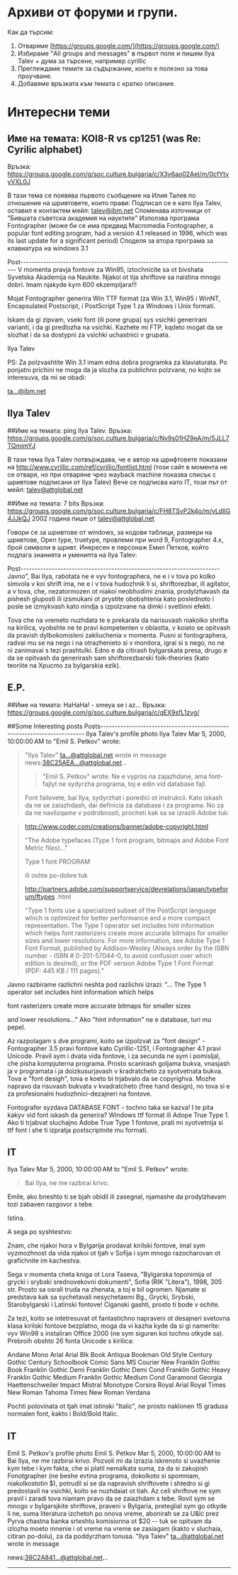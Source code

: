 # Архиви от форуми и групи.

Как да търсим:
1. Отваряме [https://groups.google.com/](https://groups.google.com/)
2. Избираме "All groups and messages" в първот поле и пишем Ilya Talev + дума за търсене, например cyrillic
3. Преглеждаме темите за съдържание, което е полезно за това проучване.
4. Добавяме връзката към темата с кратко описание.

# Интересни теми

## Име на темата: KOI8-R vs cp1251 (was Re: Cyrilic alphabet)
Връзка: https://groups.google.com/g/soc.culture.bulgaria/c/X3y6ao02AeI/m/0cfYtvyVXL0J

В тази тема се появява първото съобщение на Илия Талев по отношение на шривтовете, които прави:
Подписал се е като Ilya Talev, оставил е контактем мейл: talev@ibm.net
Споменава източници от "Бившата съветска академия на науктите"
Използва програма Fontographer  (може би се има предвид Macromedia Fontographer, a popular font editing program, had a version 4.1 released in 1996, which was its last update for a significant period)
Споделя за втора програма за клавиатура на windows 3.1

Post----------------------------------------------------------------------------
V momenta pravja fontove za Win95, iztochnicite sa ot bivshata
Syvetska Akademija na Naukite. Njakoi ot tija shriftove sa
naistina mnogo dobri. Imam njakyde kym 600 ekzempljara!!!

Mojat Fontographer generira Win TTF format (za Win 3.1, Win95
i WinNT, Encapsulated Postscript, i PostScript Type 1 za Windows
i Unix formati.

Iskam da gi zipvam, vseki font (ili pone grupa) sys vsichki
generirani varianti, i da gi predlozha na vsichki. Kazhete
mi FTP, kqdeto mogat da se slozhat i da sa dostypni za vsichki
uchastnici v grupata.

Ilya Talev

PS: Za polzvashtite Win 3.1 imam edna dobra programka za
klaviaturata. Po ponjatni prichini ne moga da ja slozha za
publichno polzvane, no kojto se interesuva, da mi se obadi:

ta...@ibm.net


Ilya Talev
------------------------------------------------------------------------------------------



##Име на темата: ping Ilya Talev.
Връзка: https://groups.google.com/g/soc.culture.bulgaria/c/Nv9s01HZ9eA/m/5JLL7TQmjmYJ

В тази тема Ilya Тalev потвърждава, че е автор на шрифтовете показани на http://www.cyrillic.com/ref/cyrillic/fontlist.html (този сайт в момента не се отваря, но при отваряне чрез wayback machine показва списък с шривтове подписани от Ilya Talev)
Вече се подписва като IT, този път от мейл: <talev@attglobal.net> 


##Име на темата: 7 bits
Връзка: https://groups.google.com/g/soc.culture.bulgaria/c/FH8TSyP2k4o/m/vLdlIG4JJkQJ
2002 година
пише от talev@attglobal.net

Говори се за шривтове от windows, за кодови таблици, размери на шривтове, Open type, truetype, провлеми при word 9, Fontographer 4.x, брой символи в шривт. 
Инересен е персонаж Емил Петков, който подлага знанията и уменипта на Ilya Talev:

Post----------------------------------------------------------------------
Javno", Bai Ilya, rabotata ne e vyv fontographera, ne e i v tova po kolko
simvola v koi shrift ima, ne e i v tova hudozhnik li si, shriftorezbar, ili
agitator, a v tova, che, nezatormozen ot niakoi neobhodimi znania,
prodylzhavash da pishesh gluposti ili izsmukani ot prystite obobshtenia kato
poslednoto i posle se izmykvash kato nindja s izpolzvane na dimki i
svetlinni efekti.

Tova che na vremeto nuzhdata te e prekarala da narisuvash niakolko shrifta
na kirilica, vyobshte ne te pravi kompetenten v oblastta, v koiato se
opitvash da pravish dylbokomisleni zakliuchenia v momenta. Pusni si
fontographera, radvai mu se na nego i na otrazhenieto si v monitora, igrai
si s nego, no ne ni zanimavai s tezi prashtulki. Edno e da citirash
bylgarskata presa, drugo e da se opitvash da generirash sam shriftorezbarski
folk-theories (kato teoriite na Xpucmo za bylgarskia ezik).

E.P.
-----------------------------------------------------------------------------


##Име на темата: HaHaHa! - smeya se i az...
Връзка: https://groups.google.com/g/soc.culture.bulgaria/c/qEX9sfL1zvg/


##Some Interesting posts
Posts------------------------------------------------------------------------
Ilya Talev's profile photo
Ilya Talev
Mar 5, 2000, 10:00:00 AM
to
"Emil S. Petkov" wrote:
> "Ilya Talev" <ta...@attglobal.net> wrote in message
> news:38C25AEA...@attglobal.net...
> > "Emil S. Petkov" wrote:
> > Ne e vypros na zajazhdane, ama font-fajlyt ne sydyrzha
> > programa, toj e edin vid database fajl.
>
> Font failovete, bai Ilya, sydyrzhat i poredici ot instrukcii. Kato iskash da
> ne se zaiazhdash, dai definicia za database i za programa. No za da ne
> navlizqame v podrobnosti, procheti kak sa se izrazili Adobe tuk:
>

> http://www.coder.com/creations/banner/adobe-copyright.html
>
> "The Adobe typefaces (Type 1 font program, bitmaps and Adobe Font Metric
> files)..."
>
> Type 1 font PROGRAM
>
> ili oshte po-dobre tuk
>
> http://partners.adobe.com/supportservice/devrelations/japan/typeforum/ftypes
> .html
>
> "Type 1 fonts use a specialized subset of the PostScript language which is
> optimized for better performance and a more compact representation. The Type
> 1 operator set includes hint information which helps font rasterizers create
> more accurate bitmaps for smaller sizes and lower resolutions. For more
> information, see Adobe Type 1 Font Format, published by Addison-Wesley
> (Always order by the ISBN number - ISBN # 0-201-57044-0, to avoid confusion
> over which edition is desired), or the PDF version Adobe Type 1 Font Format
> (PDF: 445 KB / 111 pages)."

Javno razbirame razlichni neshta pod razlichni izrazi:
"... The Type 1 operator set includes hint information which helps


font rasterizers create more accurate bitmaps for smaller sizes

and lower resolutions..."
Ako "hint information" ne e database, turi mu pepel.

Az razpolagam s dve programi, koito se izpolzvat za
"font design" - Fontographer 3.5 pravi fontove kato
Cyrillic-1251, i Fontographer 4.1 pravi Unicode.
Pravil sym i dvata vida fontove, i za secunda ne sym i
pomisljal, che pisha kompjuterna programa. Prosto
scanirash goljama bukva, vnasjash ja v programata
i ja doizkusurjavash v kradratcheto za syotvetnata
bukva. Tova e "font desigh", tova e koeto bi trjabvalo
da se copyrighva. Mozhe napravo da risuvash bukvata
v kvadratcheto (free hand design), no tova si e za
profesionalni hudozhnici-dezajneri na fontove.

Fontografer syzdava DATABASE FONT - tochno taka se
kazva! I te pita kakyv vid font iskash da generira?
Windows ttf format ili Adope True Type 1. Ako ti
trjabvat sluchajno Adobe True Type 1 fontove, prati mi
syotvetnija si ttf font i she ti izpratja postscriptnite
mu formati.

IT
-----------------------------------------------------------------------------------
Ilya Talev
Mar 5, 2000, 10:00:00 AM
to
"Emil S. Petkov" wrote:

> Bai Ilya, ne me razbirai krivo.

Emile, ako bneshto ti se bjah obidil ili zasegnal,
njamashe da prodylzhavam tozi zabaven razgovor
s tebe.

Istina.

A sega po syshtestvo:

Znam, che njakoi hora v Bylgarija prodavat
kirilski fontove, imal sym vyzmozhnost da vida
njakoi ot tjah v Sofija i sym mnogo razocharovan
ot grafichnite im kachestva.

Sega v momenta cheta kniga ot Lora Taseva,
"Bylgarska toponimija ot grycki i srybski
srednovekovni dokumenti", Sofia (RIK "Litera"),
1998, 305 str. Prosto sa osrali truda na zhenata,
a toj e bil ogromen. Njamate si predstava kak
sa sychetavali nesychetaemi Bg., Grycki, Srybski,
Starobylgarski i Latinski fontove! Ciganski gashti,
prosto ti bode v ochite.

Za tezi, koito se intetresuvat ot fantastichno napraveni
ot desajneri svetovna klasa kirilski fontove bezplatno,
moga da vi kazha kyde da si gi namerite: vyv Win98
s instaliran Office 2000 (ne sym siguren koi tochno
otkyde sa). Prebroih obshto 26 fonta Unicode s kirilica:

Andane Mono
Arial
Arial Blk
Book Antiqua
Bookman Old Style
Century Gothic
Century Schoolbook
Comic Sans MS
Courier New
Franklin Gothic Book
Franklin Gothic Demi
Franklin Gothic Demi Cond
Franklin Gothic Heavy
Franklin Gothic Medium
Franklin Gothic Medium Cond
Garamond
Georgia
Haettenschweiler
Impact
Mistral
Monotype Corsira
Royal Arial
Royal Times New Roman
Tahoma
Times New Roman
Verdana

Pochti polovinata ot tjah imat istinski "Italic",
ne prosto naklonen 15 gradusa normalen font,
kakto i Bold/Bold Italic.

IT
--------------------------------------------------------------------
Emil S. Petkov's profile photo
Emil S. Petkov
Mar 5, 2000, 10:00:00 AM
to
Bai Ilya, ne me razbirai krivo. Pozvoli mi da izrazia iskrenoto si uvazhenie
kym tebe i kym fakta, che si platil nemalkata suma, za da si zakupish
Fonotgrapher (ne beshe evtina programa, dokolkoto si spomniam,
niakolkostotin $), potrudil si se da napravish shriftovete i shtedro si gi
predostavil na vsichki, koito se nuzhdaiat ot tiah. Az celi shriftove ne sym
pravil i zaradi tova niamam pravo da se zaiazhdam s tebe. Rovil sym se mnogo
v bylgarsjkite shriftove, praveni v Bylgaria, preteglial sym go otkyde li
ne, suma literatura izchetoh po onova vreme, abonirah se za U&lc prez Pyrva
chastna banka srteshtu komisionna ot $20 -- tuk se opitvam da izlozha moeto
mnenie i ot vreme na vreme se zasiagam (kakto v sluchaia, citiran po-dolu),
za da poddyrzham tonusa.
"Ilya Talev" <ta...@attglobal.net> wrote in message

news:38C2A841...@attglobal.net...

---------------------------------------------------------------------------
